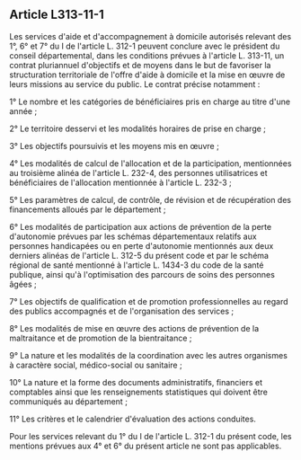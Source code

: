 ## Article L313-11-1

Les services d'aide et d'accompagnement à domicile autorisés relevant des 1°, 6° et 7° du I de l'article L.
312-1 peuvent conclure avec le président du conseil départemental, dans les conditions prévues à l'article L.
313-11, un contrat pluriannuel d'objectifs et de moyens dans le but de favoriser la structuration territoriale
de l'offre d'aide à domicile et la mise en œuvre de leurs missions au service du public. Le contrat précise
notamment :

1° Le nombre et les catégories de bénéficiaires pris en charge au titre d'une année ;

2° Le territoire desservi et les modalités horaires de prise en charge ;

3° Les objectifs poursuivis et les moyens mis en œuvre ;

4° Les modalités de calcul de l'allocation et de la participation, mentionnées au troisième alinéa de l'article L.
232-4, des personnes utilisatrices et bénéficiaires de l'allocation mentionnée à l'article L. 232-3 ;

5° Les paramètres de calcul, de contrôle, de révision et de récupération des financements alloués par le
département ;

6° Les modalités de participation aux actions de prévention de la perte d'autonomie prévues par les schémas
départementaux relatifs aux personnes handicapées ou en perte d'autonomie mentionnés aux deux derniers
alinéas de l'article L. 312-5 du présent code et par le schéma régional de santé mentionné à l'article L. 1434-3
du code de la santé publique, ainsi qu'à l'optimisation des parcours de soins des personnes âgées ;

7° Les objectifs de qualification et de promotion professionnelles au regard des publics accompagnés et de
l'organisation des services ;

8° Les modalités de mise en œuvre des actions de prévention de la maltraitance et de promotion de la
bientraitance ;

9° La nature et les modalités de la coordination avec les autres organismes à caractère social, médico-social
ou sanitaire ;

10° La nature et la forme des documents administratifs, financiers et comptables ainsi que les
renseignements statistiques qui doivent être communiqués au département ;

11° Les critères et le calendrier d'évaluation des actions conduites.

Pour les services relevant du 1° du I de l'article L. 312-1 du présent code, les mentions prévues aux 4° et 6°
du présent article ne sont pas applicables.

